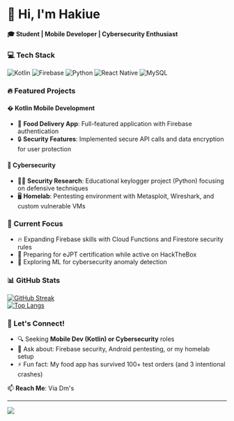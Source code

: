 # 👋 Hi, I'm Hakiue  
**🎓 Student | Mobile Developer | Cybersecurity Enthusiast**  

### 💻 Tech Stack  
![Kotlin](https://img.shields.io/badge/kotlin-%237F52FF.svg?style=for-the-badge&logo=kotlin&logoColor=white) 
![Firebase](https://img.shields.io/badge/Firebase-039BE5?style=for-the-badge&logo=Firebase&logoColor=white)
![Python](https://img.shields.io/badge/python-3670A0?style=for-the-badge&logo=python&logoColor=ffdd54) 
![React Native](https://img.shields.io/badge/react_native-%2320232a.svg?style=for-the-badge&logo=react&logoColor=%2361DAFB) 
![MySQL](https://img.shields.io/badge/mysql-4479A1.svg?style=for-the-badge&logo=mysql&logoColor=white)

### 🔥 Featured Projects
#### � Kotlin Mobile Development
- 🚀 **Food Delivery App**: Full-featured application with Firebase authentication
- 🔒 **Security Features**: Implemented secure API calls and data encryption for user protection

#### 🔐 Cybersecurity
- 🕵️‍♂️ **Security Research**: Educational keylogger project (Python) focusing on defensive techniques
- 🖥️ **Homelab**: Pentesting environment with Metasploit, Wireshark, and custom vulnerable VMs

### 🚀 Current Focus  
- 🔥 Expanding Firebase skills with Cloud Functions and Firestore security rules
- 🔐 Preparing for eJPT certification while active on HackTheBox
- 🤖 Exploring ML for cybersecurity anomaly detection

### 📊 GitHub Stats  
[![GitHub Streak](https://streak-stats.demolab.com?user=Hakiue&theme=dark&hide_border=false)](https://git.io/streak-stats)  
[![Top Langs](https://github-readme-stats.vercel.app/api/top-langs/?username=Hakiue&layout=compact&theme=dark&hide_border=false)](https://github.com/Hakiue)  

### 🌱 Let's Connect!  
- 🔍 Seeking **Mobile Dev (Kotlin) or Cybersecurity** roles
- 💬 Ask about: Firebase security, Android pentesting, or my homelab setup
- ⚡ Fun fact: My food app has survived 100+ test orders (and 3 intentional crashes)

📫 **Reach Me**: 
Via Dm's

---

[![](https://visitcount.itsvg.in/api?id=Hakiue&icon=0&color=0)](https://visitcount.itsvg.in)
